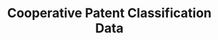 ---
layout: default
bigquery: https://console.cloud.google.com/bigquery?p=patents-public-data&d=cpc&page=dataset
citation: '“Cooperative Patent Classification” by the EPO and USPTO, for public use. '
contributors: EPO, USPTO
cost: None
description: Cooperative Patent Classification Data contains the scheme and definitions
  of the Cooperative Patent Classification system for classifying patent documents.
  The CPC is the result of a partnership between the EPO and the USPTO in their joint
  effort to develop a common, internationally compatible classification system for
  technical documents, in particular patent publications, which will be used by both
  offices in the patent granting process
documentation: https://www.cooperativepatentclassification.org/cpcSchemeAndDefinitions
last_edit: 04/06/2022, 03:00:14
location: https://www.cooperativepatentclassification.org/index
maintained_by: USPTO, EPO
schema_fields:
- informative_references
- informativeReferences
- title_full
- additional_only
- childGroups
- ipcConcordant
- ipc_concordant
- limiting_references
- parents
- titlePart
- titleFull
- residualReferences
- residual_references
- synonyms
- not_allocatable
- title_part
- definition
- breakdown_code
- symbol
- glossary
- children
- dateRevised
- applicationReferences
- status
- date_revised
- sizeCache
- level
- limitingReferences
- notAllocatable
- breakdownCode
- application_references
- child_groups
shortname: cooperative_patent_classification
tags:
- patents
- science
title: Cooperative Patent Classification Data
uuid: 984374a7-16e9-4b35-9445-458daceb01bf
---